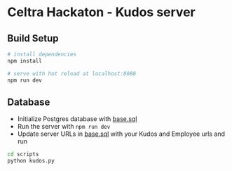 # Celtra Hackaton - Kudos server

## Build Setup

``` bash
# install dependencies
npm install

# serve with hot reload at localhost:8080
npm run dev
```

## Database
* Initialize Postgres database with [base.sql](../db/kudos/base.sql)
* Run the server with `npm run dev`
* Update server URLs in [base.sql](../script/kudos.py) with your Kudos and Employee urls and run
``` bash
cd scripts
python kudos.py
```
